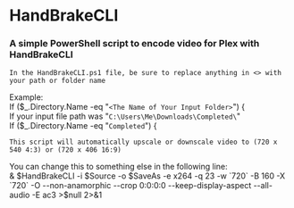 # HandBrakeCLI
### A simple PowerShell script to encode video for Plex with HandBrakeCLI

`In the HandBrakeCLI.ps1 file, be sure to replace anything in <> with your path or folder name`

Example:  
If ($\_.Directory.Name -eq "`<The Name of Your Input Folder>`") {  
If your input file path was "`C:\Users\Me\Downloads\Completed\`"  
If ($\_.Directory.Name -eq "`Completed`") {  

`This script will automatically upscale or downscale video to (720 x 540 4:3) or (720 x 406 16:9)`

You can change this to something else in the following line:  
& $HandBrakeCLI -i $Source -o $SaveAs -e x264 -q 23 -w `720` -B 160 -X `720` -O --non-anamorphic --crop 0:0:0:0 --keep-display-aspect --all-audio -E ac3 >$null 2>&1
